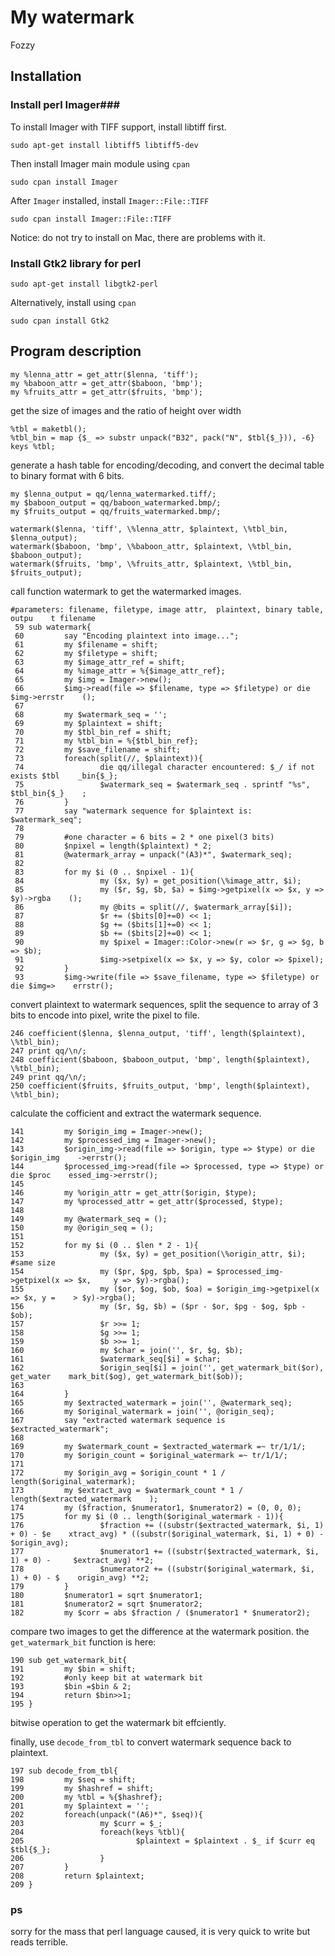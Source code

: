# My watermark
Fozzy
## Installation
### Install perl Imager###
To install Imager with TIFF support, install libtiff first.
```
sudo apt-get install libtiff5 libtiff5-dev
```

Then install Imager main module using `cpan`
```
sudo cpan install Imager
```

After `Imager` installed, install `Imager::File::TIFF`
```
sudo cpan install Imager::File::TIFF
```
Notice: do not try to install on Mac, there are problems with it.

### Install Gtk2 library for perl
```
sudo apt-get install libgtk2-perl
```
Alternatively, install using `cpan`
```
sudo cpan install Gtk2
```

## Program description

```
my %lenna_attr = get_attr($lenna, 'tiff');
my %baboon_attr = get_attr($baboon, 'bmp');
my %fruits_attr = get_attr($fruits, 'bmp');
```
get the size of images and the ratio of height over width

```
%tbl = maketbl();
%tbl_bin = map {$_ => substr unpack("B32", pack("N", $tbl{$_})), -6} keys %tbl;
```
generate a hash table for encoding/decoding, and convert the decimal table to binary format with 6 bits.

```
my $lenna_output = qq/lenna_watermarked.tiff/;
my $baboon_output = qq/baboon_watermarked.bmp/;
my $fruits_output = qq/fruits_watermarked.bmp/;

watermark($lenna, 'tiff', \%lenna_attr, $plaintext, \%tbl_bin, $lenna_output);
watermark($baboon, 'bmp', \%baboon_attr, $plaintext, \%tbl_bin, $baboon_output);
watermark($fruits, 'bmp', \%fruits_attr, $plaintext, \%tbl_bin, $fruits_output);
```
call function watermark to get the watermarked images.

```
#parameters: filename, filetype, image attr,  plaintext, binary table, outpu    t filename
 59 sub watermark{
 60         say "Encoding plaintext into image...";
 61         my $filename = shift;
 62         my $filetype = shift;
 63         my $image_attr_ref = shift;
 64         my %image_attr = %{$image_attr_ref};
 65         my $img = Imager->new();
 66         $img->read(file => $filename, type => $filetype) or die $img->errstr    ();
 67
 68         my $watermark_seq = '';
 69         my $plaintext = shift;
 70         my $tbl_bin_ref = shift;
 71         my %tbl_bin = %{$tbl_bin_ref};
 72         my $save_filename = shift;
 73         foreach(split(//, $plaintext)){
 74                 die qq/illegal character encountered: $_/ if not exists $tbl    _bin{$_};
 75                 $watermark_seq = $watermark_seq . sprintf "%s", $tbl_bin{$_}    ;
 76         }
 77         say "watermark sequence for $plaintext is: $watermark_seq";
 78
 79         #one character = 6 bits = 2 * one pixel(3 bits)
 80         $npixel = length($plaintext) * 2;
 81         @watermark_array = unpack("(A3)*", $watermark_seq);
 82
 83         for my $i (0 .. $npixel - 1){
 84                 my ($x, $y) = get_position(\%image_attr, $i);
 85                 my ($r, $g, $b, $a) = $img->getpixel(x => $x, y => $y)->rgba    ();
 86                 my @bits = split(//, $watermark_array[$i]);
 87                 $r += ($bits[0]+=0) << 1;
 88                 $g += ($bits[1]+=0) << 1;
 89                 $b += ($bits[2]+=0) << 1;
 90                 my $pixel = Imager::Color->new(r => $r, g => $g, b => $b);
 91                 $img->setpixel(x => $x, y => $y, color => $pixel);
 92         }
 93         $img->write(file => $save_filename, type => $filetype) or die $img=>    errstr();

```
convert plaintext to watermark sequences, split the sequence to array of 3 bits to encode into pixel, write the pixel to file.

```
246 coefficient($lenna, $lenna_output, 'tiff', length($plaintext), \%tbl_bin);
247 print qq/\n/;
248 coefficient($baboon, $baboon_output, 'bmp', length($plaintext), \%tbl_bin);
249 print qq/\n/;
250 coefficient($fruits, $fruits_output, 'bmp', length($plaintext), \%tbl_bin);
```
calculate the cofficient and extract the watermark sequence.

```
141         my $origin_img = Imager->new();
142         my $processed_img = Imager->new();
143         $origin_img->read(file => $origin, type => $type) or die $origin_img    ->errstr();
144         $processed_img->read(file => $processed, type => $type) or die $proc    essed_img->errstr();
145
146         my %origin_attr = get_attr($origin, $type);
147         my %processed_attr = get_attr($processed, $type);
148
149         my @watermark_seq = ();
150         my @origin_seq = ();
151
152         for my $i (0 .. $len * 2 - 1){
153                 my ($x, $y) = get_position(\%origin_attr, $i); #same size
154                 my ($pr, $pg, $pb, $pa) = $processed_img->getpixel(x => $x,     y => $y)->rgba();
155                 my ($or, $og, $ob, $oa) = $origin_img->getpixel(x => $x, y =    > $y)->rgba();
156                 my ($r, $g, $b) = ($pr - $or, $pg - $og, $pb - $ob);
157                 $r >>= 1;
158                 $g >>= 1;
159                 $b >>= 1;
160                 my $char = join('', $r, $g, $b);
161                 $watermark_seq[$i] = $char;
162                 $origin_seq[$i] = join('', get_watermark_bit($or), get_water    mark_bit($og), get_watermark_bit($ob));
163
164         }
165         my $extracted_watermark = join('', @watermark_seq);
166         my $original_watermark = join('', @origin_seq);
167         say "extracted watermark sequence is $extracted_watermark";
168
169         my $watermark_count = $extracted_watermark =~ tr/1/1/;
170         my $origin_count = $original_watermark =~ tr/1/1/;
171
172         my $origin_avg = $origin_count * 1 / length($original_watermark);
173         my $extract_avg = $watermark_count * 1 / length($extracted_watermark    );
174         my ($fraction, $numerator1, $numerator2) = (0, 0, 0);
175         for my $i (0 .. length($original_watermark - 1)){
176                 $fraction += ((substr($extracted_watermark, $i, 1) + 0) - $e    xtract_avg) * ((substr($original_watermark, $i, 1) + 0) - $origin_avg);
177                 $numerator1 += ((substr($extracted_watermark, $i, 1) + 0) -     $extract_avg) **2;
178                 $numerator2 += ((substr($original_watermark, $i, 1) + 0) - $    origin_avg) **2;
179         }
180         $numerator1 = sqrt $numerator1;
181         $numerator2 = sqrt $numerator2;
182         my $corr = abs $fraction / ($numerator1 * $numerator2);
```
compare two images to get the difference at the watermark position.
the `get_watermark_bit` function is here:
```
190 sub get_watermark_bit{
191         my $bin = shift;
192         #only keep bit at watermark bit
193         $bin =$bin & 2;
194         return $bin>>1;
195 }
```
bitwise operation to get the watermark bit effciently.

finally, use `decode_from_tbl` to convert watermark sequence back to plaintext.
```
197 sub decode_from_tbl{
198         my $seq = shift;
199         my $hashref = shift;
200         my %tbl = %{$hashref};
201         my $plaintext = '';
202         foreach(unpack("(A6)*", $seq)){
203                 my $curr = $_;
204                 foreach(keys %tbl){
205                         $plaintext = $plaintext . $_ if $curr eq $tbl{$_};
206                 }
207         }
208         return $plaintext;
209 }
```

### ps
sorry for the mass that perl language caused, it is very quick to write but reads terrible.
